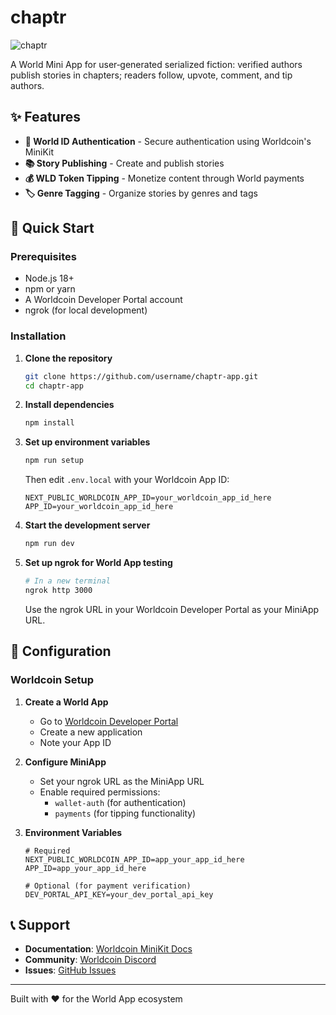 # chaptr

![chaptr](https://github.com/user-attachments/assets/710b64d6-6b9a-4e1b-9688-6e86241cdff2)

A World Mini App for user‑generated serialized fiction: verified authors publish stories in chapters; readers follow, upvote, comment, and tip authors. 

## ✨ Features

- **🔐 World ID Authentication** - Secure authentication using Worldcoin's MiniKit
- **📚 Story Publishing** - Create and publish stories
- **💰 WLD Token Tipping** - Monetize content through World payments
- **🏷️ Genre Tagging** - Organize stories by genres and tags

## 🚀 Quick Start

### Prerequisites

- Node.js 18+
- npm or yarn
- A Worldcoin Developer Portal account
- ngrok (for local development)

### Installation

1. **Clone the repository**

   ```bash
   git clone https://github.com/username/chaptr-app.git
   cd chaptr-app
   ```

2. **Install dependencies**

   ```bash
   npm install
   ```

3. **Set up environment variables**

   ```bash
   npm run setup
   ```

   Then edit `.env.local` with your Worldcoin App ID:

   ```env
   NEXT_PUBLIC_WORLDCOIN_APP_ID=your_worldcoin_app_id_here
   APP_ID=your_worldcoin_app_id_here
   ```

4. **Start the development server**

   ```bash
   npm run dev
   ```

5. **Set up ngrok for World App testing**

   ```bash
   # In a new terminal
   ngrok http 3000
   ```

   Use the ngrok URL in your Worldcoin Developer Portal as your MiniApp URL.

## 🔧 Configuration

### Worldcoin Setup

1. **Create a World App**

   - Go to [Worldcoin Developer Portal](https://developer.worldcoin.org/)
   - Create a new application
   - Note your App ID

2. **Configure MiniApp**

   - Set your ngrok URL as the MiniApp URL
   - Enable required permissions:
     - `wallet-auth` (for authentication)
     - `payments` (for tipping functionality)

3. **Environment Variables**

   ```env
   # Required
   NEXT_PUBLIC_WORLDCOIN_APP_ID=app_your_app_id_here
   APP_ID=app_your_app_id_here

   # Optional (for payment verification)
   DEV_PORTAL_API_KEY=your_dev_portal_api_key
   ```

## 📞 Support

- **Documentation**: [Worldcoin MiniKit Docs](https://docs.worldcoin.org/minikit)
- **Community**: [Worldcoin Discord](https://discord.gg/worldcoin)
- **Issues**: [GitHub Issues](https://github.com/username/chaptr-app/issues)

---

Built with ❤️ for the World App ecosystem

